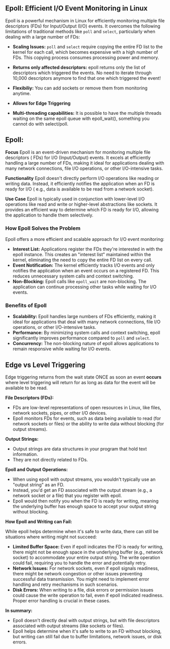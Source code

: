##  Epoll: Efficient I/O Event Monitoring in Linux

Epoll is a powerful mechanism in Linux for efficiently monitoring multiple file
descriptors (FDs) for Input/Output (I/O) events. It overcomes the following
limitations of traditional methods like `poll` and `select`, particularly when
dealing with a large number of FDs:

* **Scaling Issues:**  `poll` and `select` require copying the entire FD list
  to the kernel for each call, which becomes expensive with a high number of
  FDs.  This copying process consumes processing power and memory.

* **Returns only affected descriptors:** epoll returns only the list of
  descriptors which triggered the events. No need to iterate through 10,000
  descriptors anymore to find that one which triggered the event!

* **Flexibiliy:** You can add sockets or remove them from monitoring anytime.

* **Allows for Edge Triggering**

* **Multi-threading capabilities:**  It is possible to have the multiple
  threads waiting on the same epoll queue with epoll_wait(), something you
  cannot do with select/poll.

## Epoll:

**Focus**
Epoll is an event-driven mechanism for monitoring multiple file descriptors (
FDs) for I/O (Input/Output) events. It excels at efficiently handling a large
number of FDs, making it ideal for applications dealing with many network
connections, file I/O operations, or other I/O-intensive tasks.

**Functionality**
Epoll doesn't directly perform I/O operations like reading or writing data.
Instead, it efficiently notifies the application when an FD is ready for I/O (
e.g., data is available to be read from a network socket).

**Use Case**
Epoll is typically used in conjunction with lower-level I/O operations like read
and write or higher-level abstractions like sockets. It provides an efficient
way to determine which FD is ready for I/O, allowing the application to handle
them selectively.

### How Epoll Solves the Problem

Epoll offers a more efficient and scalable approach for I/O event monitoring:

* **Interest List:** Applications register the FDs they're interested in with
  the epoll instance. This creates an "interest list" maintained within the
  kernel, eliminating the need to copy the entire FD list on every call.
* **Event Notification:**  The kernel efficiently tracks I/O events and only
  notifies the application when an event occurs on a registered FD. This reduces
  unnecessary system calls and context switching.
* **Non-Blocking:**  Epoll calls like `epoll_wait` are non-blocking. The
  application can continue processing other tasks while waiting for I/O events.

### Benefits of Epoll

* **Scalability:** Epoll handles large numbers of FDs efficiently, making it
  ideal for applications that deal with many network connections, file I/O
  operations, or other I/O-intensive tasks.
* **Performance:**  By minimizing system calls and context switching, epoll
  significantly improves performance compared to `poll` and `select`.
* **Concurrency:**  The non-blocking nature of epoll allows applications to
  remain responsive while waiting for I/O events.

## Edge vs Level Triggering

Edge triggering returns from the wait state ONCE as soon an event **occurs**
where level triggering will return for as long as data for the event will be
available to be read.

**File Descriptors (FDs):**

* FDs are low-level representations of open resources in Linux, like files,
  network sockets, pipes, or other I/O devices.
* Epoll monitors FDs for events, such as data being available to read (for
  network sockets or files) or the ability to write data without blocking (for
  output streams).

**Output Strings:**

* Output strings are data structures in your program that hold text information.
* They are not directly related to FDs.

**Epoll and Output Operations:**

* When using epoll with output streams, you wouldn't typically use an "output
  string" as an FD.
* Instead, you'd get an FD associated with the output stream (e.g., a network
  socket or a file) that you register with epoll.
* Epoll would then notify you when the FD is ready for writing, meaning the
  underlying buffer has enough space to accept your output string without
  blocking.

**How Epoll and Writing can Fail:**

While epoll helps determine when it's safe to write data, there can still be
situations where writing might not succeed:

* **Limited Buffer Space:**  Even if epoll indicates the FD is ready for
  writing, there might not be enough space in the underlying buffer (e.g.,
  network socket) to accommodate your entire output string. The write operation
  could fail, requiring you to handle the error and potentially retry.
* **Network Issues:**  For network sockets, even if epoll signals readiness,
  there might be network congestion or other issues preventing successful data
  transmission. You might need to implement error handling and retry mechanisms
  in such scenarios.
* **Disk Errors:**  When writing to a file, disk errors or permission issues
  could cause the write operation to fail, even if epoll indicated readiness.
  Proper error handling is crucial in these cases.

**In summary:**

* Epoll doesn't directly deal with output strings, but with file descriptors
  associated with output streams (like sockets or files).
* Epoll helps determine when it's safe to write to an FD without blocking, but
  writing can still fail due to buffer limitations, network issues, or disk
  errors.
